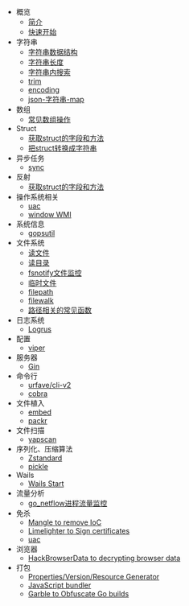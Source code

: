 - 概览
  - [简介](zh-cn/intro)
  - [快速开始](zh-cn/quickstart)
- 字符串
  - [字符串数据结构](zh-cn/string_structure)
  - [字符串长度](zh-cn/string_length)
  - [字符串内搜索](zh-cn/string_search)
  - [trim](zh-cn/string_trim)
  - [encoding](zh-cn/string_encoding)
  - [json-字符串-map](zh-cn/json)
- 数组
  - [常见数组操作](zh-cn/array)
- Struct
  - [获取struct的字段和方法](zh-cn/refect_fileds)
  - [把struct转换成字符串](zh-cn/struct_string)
- 异步任务
  - [sync](zh-cn/sync)
- 反射
  - [获取struct的字段和方法](zh-cn/refect_fileds)
- 操作系统相关
  - [uac](zh-cn/uac)
  - [window WMI](zh-cn/wmi)
- 系统信息
  - [gopsutil](zh-cn/gopsutil)
- 文件系统
  - [读文件](zh-cn/readfile)
  - [读目录](zh-cn/readdir)
  - [fsnotify文件监控](zh-cn/fsnotify)
  - [临时文件](zh-cn/ioutil_temp)
  - [filepath](zh-cn/filepath)
  - [filewalk](zh-cn/filewalk)
  - [路径相关的常见函数](zh-cn/pathfuncs)
- 日志系统
  - [Logrus](zh-cn/logrus)
- 配置
  - [viper](zh-cn/viper)
- 服务器
  - [Gin](zh-cn/gin)
- 命令行
  - [urfave/cli-v2](zh-cn/urfave_cli)
  - [cobra](zh-cn/cobra)
- 文件植入
  - [embed](zh-cn/embed)
  - [packr](zh-cn/packr) 
- 文件扫描
  - [yapscan](zh-cn/yapscan)
- 序列化、压缩算法
  - [Zstandard](zh-cn/zstd)
  - [pickle](zh-cn/pickle)
- Wails
  - [Wails Start](zh-cn/wails_start)
- 流量分析
  - [go_netflow进程流量监控](zh-cn/go_netflow)
- 免杀
  - [Mangle to remove IoC](zh-cn/Mangle)
  - [Limelighter to Sign certificates](zh-cn/Limelighter)
  - [uac](zh-cn/uac)
- 浏览器
  - [HackBrowserData to decrypting browser data](zh-cn/HackBrowserData)
- 打包
  - [Properties/Version/Resource Generator](zh-cn/goversioninfo)
  - [JavaScript bundler](zh-cn/esbuild)
  - [Garble to Obfuscate Go builds](zh-cn/garble)


  